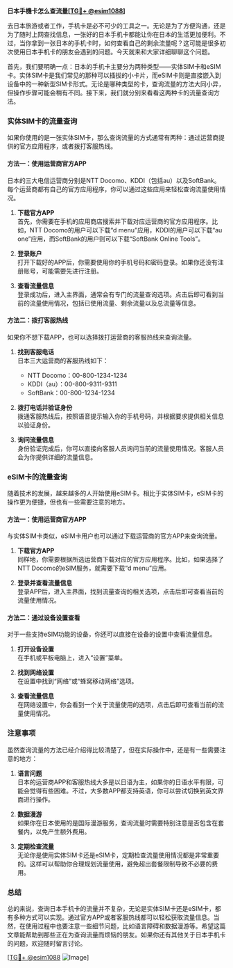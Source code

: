 **日本手機卡怎么查流量[[TG💪+ @esim1088](https://t.me/s/esim1088)]**

去日本旅游或者工作，手机卡是必不可少的工具之一。无论是为了方便沟通，还是为了随时上网查找信息，一张好的日本手机卡都能让你在日本的生活更加便利。不过，当你拿到一张日本的手机卡时，如何查看自己的剩余流量呢？这可能是很多初次使用日本手机卡的朋友会遇到的问题。今天就来和大家详细聊聊这个问题。

首先，我们要明确一点：日本的手机卡主要分为两种类型——实体SIM卡和eSIM卡。实体SIM卡是我们常见的那种可以插拔的小卡片，而eSIM卡则是直接嵌入到设备中的一种新型SIM卡形式。无论是哪种类型的卡，查询流量的方法大同小异，但操作步骤可能会稍有不同。接下来，我们就分别来看看这两种卡的流量查询方法。

### 实体SIM卡的流量查询

如果你使用的是一张实体SIM卡，那么查询流量的方式通常有两种：通过运营商提供的官方应用程序，或者拨打客服热线。

#### 方法一：使用运营商官方APP

日本的三大电信运营商分别是NTT Docomo、KDDI（包括au）以及SoftBank。每个运营商都有自己的官方应用程序，你可以通过这些应用来轻松查询流量使用情况。

1. **下载官方APP**  
   首先，你需要在手机的应用商店搜索并下载对应运营商的官方应用程序。比如，NTT Docomo的用户可以下载“d menu”应用，KDDI的用户可以下载“au one”应用，而SoftBank的用户则可以下载“SoftBank Online Tools”。

2. **登录账户**  
   打开下载好的APP后，你需要使用你的手机号码和密码登录。如果你还没有注册账号，可能需要先进行注册。

3. **查看流量信息**  
   登录成功后，进入主界面，通常会有专门的流量查询选项。点击后即可看到当前的流量使用情况，包括已使用流量、剩余流量以及总流量等信息。

#### 方法二：拨打客服热线

如果你不想下载APP，也可以选择拨打运营商的客服热线来查询流量。

1. **找到客服电话**  
   日本三大运营商的客服热线如下：
   - NTT Docomo：00-800-1234-1234
   - KDDI（au）：00-800-9311-9311
   - SoftBank：00-800-1234-1234

2. **拨打电话并验证身份**  
   拨通客服热线后，按照语音提示输入你的手机号码，并根据要求提供相关信息以验证身份。

3. **询问流量信息**  
   身份验证完成后，你可以直接向客服人员询问当前的流量使用情况。客服人员会为你提供详细的流量信息。

### eSIM卡的流量查询

随着技术的发展，越来越多的人开始使用eSIM卡。相比于实体SIM卡，eSIM卡的操作更为便捷，但也有一些需要注意的地方。

#### 方法一：使用运营商官方APP

与实体SIM卡类似，eSIM卡用户也可以通过下载运营商的官方APP来查询流量。

1. **下载官方APP**  
   同样地，你需要根据所选运营商下载对应的官方应用程序。比如，如果选择了NTT Docomo的eSIM服务，就需要下载“d menu”应用。

2. **登录并查看流量信息**  
   登录APP后，进入主界面，找到流量查询的相关选项，点击后即可查看当前的流量使用情况。

#### 方法二：通过设备设置查看

对于一些支持eSIM功能的设备，你还可以直接在设备的设置中查看流量信息。

1. **打开设备设置**  
   在手机或平板电脑上，进入“设置”菜单。

2. **找到网络设置**  
   在设置中找到“网络”或“蜂窝移动网络”选项。

3. **查看流量信息**  
   在网络设置中，你会看到一个关于流量使用的选项，点击后即可查看当前的流量使用情况。

### 注意事项

虽然查询流量的方法已经介绍得比较清楚了，但在实际操作中，还是有一些需要注意的地方：

1. **语言问题**  
   日本的运营商APP和客服热线大多是以日语为主，如果你的日语水平有限，可能会觉得有些困难。不过，大多数APP都支持英语，你可以尝试切换到英文界面进行操作。

2. **数据漫游**  
   如果你在日本使用的是国际漫游服务，查询流量时需要特别注意是否包含在套餐内，以免产生额外费用。

3. **定期检查流量**  
   无论你是使用实体SIM卡还是eSIM卡，定期检查流量使用情况都是非常重要的。这样可以帮助你合理规划流量使用，避免超出套餐限制导致不必要的费用。

### 总结

总的来说，查询日本手机卡的流量并不复杂，无论是实体SIM卡还是eSIM卡，都有多种方式可以实现。通过官方APP或者客服热线都可以轻松获取流量信息。当然，在使用过程中也要注意一些细节问题，比如语言障碍和数据漫游等。希望这篇文章能帮助到那些正在为查询流量而烦恼的朋友。如果你还有其他关于日本手机卡的问题，欢迎随时留言讨论。

[[TG💪+ @esim1088](https://t.me/s/esim1088) ![Image](https://i.postimg.cc/4NQfJmqS/Snipaste-2025-05-13-00-14-12.png)]